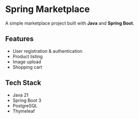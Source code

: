 # Spring Marketplace

A simple marketplace project built with **Java** and **Spring Boot**.

## Features
- User registration & authentication
- Product listing
- Image upload
- Shopping cart

## Tech Stack
- Java 21
- Spring Boot 3
- PostgreSQL
- Thymeleaf